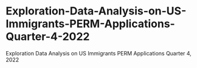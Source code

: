# Exploration-Data-Analysis-on-US-Immigrants-PERM-Applications-Quarter-4-2022
Exploration Data Analysis on US Immigrants PERM Applications Quarter 4, 2022
